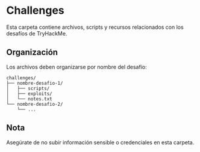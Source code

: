 # Challenges

Esta carpeta contiene archivos, scripts y recursos relacionados con los desafíos de TryHackMe.

## Organización

Los archivos deben organizarse por nombre del desafío:

```
challenges/
├── nombre-desafio-1/
│   ├── scripts/
│   ├── exploits/
│   └── notes.txt
└── nombre-desafio-2/
    └── ...
```

## Nota

Asegúrate de no subir información sensible o credenciales en esta carpeta.
